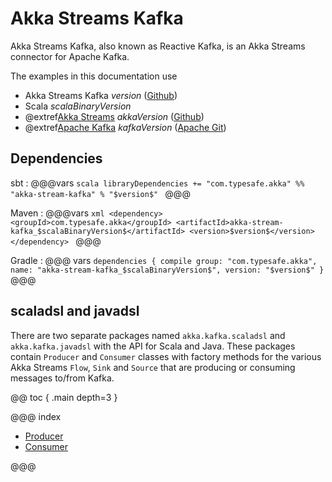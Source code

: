 # Akka Streams Kafka

Akka Streams Kafka, also known as Reactive Kafka, is an Akka Streams connector for Apache Kafka.

The examples in this documentation use

* Akka Streams Kafka $version$ ([Github](https://github.com/akka/reactive-kafka))
* Scala $scalaBinaryVersion$
* @extref[Akka Streams](akka-docs:scala/stream/index.html) $akkaVersion$ ([Github](https://github.com/akka/akka))
* @extref[Apache Kafka](kafka-docs:index.html) $kafkaVersion$ ([Apache Git](https://git-wip-us.apache.org/repos/asf?p=kafka.git))


## Dependencies

sbt
:   @@@vars
    ```scala
    libraryDependencies += "com.typesafe.akka" %% "akka-stream-kafka" % "$version$"
    ```
    @@@

Maven
:   @@@vars
    ```xml
    <dependency>
      <groupId>com.typesafe.akka</groupId>
      <artifactId>akka-stream-kafka_$scalaBinaryVersion$</artifactId>
      <version>$version$</version>
    </dependency>
    ```
    @@@

Gradle
:   @@@ vars
    ```
    dependencies {
      compile group: "com.typesafe.akka", name: "akka-stream-kafka_$scalaBinaryVersion$", version: "$version$"
    }
    ```
    @@@



## scaladsl and javadsl

There are two separate packages named `akka.kafka.scaladsl` and `akka.kafka.javadsl` 
with the API for Scala and Java. These packages contain `Producer` and `Consumer`
classes with factory methods for the various Akka Streams `Flow`, `Sink` and `Source`
that are producing or consuming messages to/from Kafka.


@@ toc { .main depth=3 }

@@@ index

* [Producer](producer.md)
* [Consumer](consumer.md)

@@@
